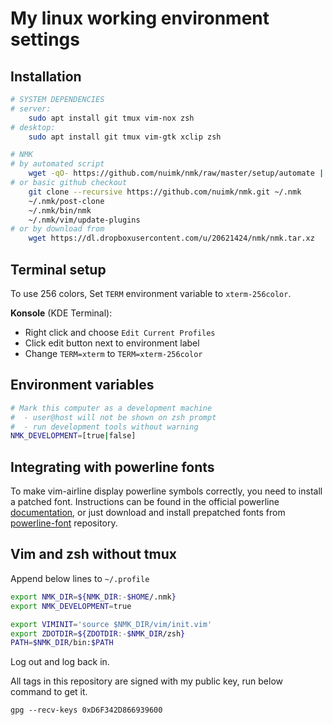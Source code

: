 # My linux working environment settings

## Installation

```sh
# SYSTEM DEPENDENCIES
# server:
    sudo apt install git tmux vim-nox zsh
# desktop:
    sudo apt install git tmux vim-gtk xclip zsh

# NMK
# by automated script
    wget -qO- https://github.com/nuimk/nmk/raw/master/setup/automate | zsh
# or basic github checkout
    git clone --recursive https://github.com/nuimk/nmk.git ~/.nmk
    ~/.nmk/post-clone
    ~/.nmk/bin/nmk
    ~/.nmk/vim/update-plugins
# or by download from
    wget https://dl.dropboxusercontent.com/u/20621424/nmk/nmk.tar.xz
```


## Terminal setup

To use 256 colors, Set `TERM` environment variable to `xterm-256color`.

**Konsole** (KDE Terminal):
- Right click and choose `Edit Current Profiles`
- Click edit button next to environment label
- Change `TERM=xterm` to `TERM=xterm-256color`


## Environment variables

```sh
# Mark this computer as a development machine
#  - user@host will not be shown on zsh prompt
#  - run development tools without warning
NMK_DEVELOPMENT=[true|false]
```


## Integrating with powerline fonts

To make vim-airline display powerline symbols correctly, you need to install a patched font. Instructions can be found in the official powerline [documentation][1], or just download and install prepatched fonts from [powerline-font][2] repository.


## Vim and zsh without tmux

Append below lines to `~/.profile`

```sh
export NMK_DIR=${NMK_DIR:-$HOME/.nmk}
export NMK_DEVELOPMENT=true

export VIMINIT='source $NMK_DIR/vim/init.vim'
export ZDOTDIR=${ZDOTDIR:-$NMK_DIR/zsh}
PATH=$NMK_DIR/bin:$PATH
```

Log out and log back in.

All tags in this repository are signed with my public key, run below command to get it.

`gpg --recv-keys 0xD6F342D866939600`



[1]: https://powerline.readthedocs.org/en/latest/installation/linux.html#fonts-installation
[2]: https://github.com/Lokaltog/powerline-fonts
